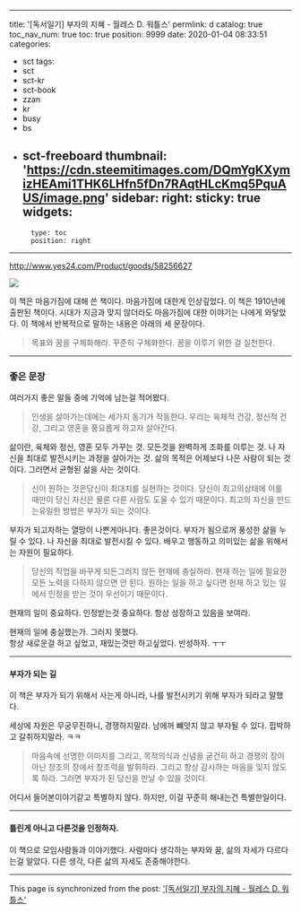 
---
title: '[독서일기] 부자의 지혜 - 월레스 D. 워틀스'
permlink: d
catalog: true
toc_nav_num: true
toc: true
position: 9999
date: 2020-01-04 08:33:51
categories:
- sct
tags:
- sct
- sct-kr
- sct-book
- zzan
- kr
- busy
- bs
- sct-freeboard
thumbnail: 'https://cdn.steemitimages.com/DQmYgKXymizHEAmi1THK6LHfn5fDn7RAqtHLcKmq5PquAUS/image.png'
sidebar:
    right:
        sticky: true
widgets:
    -
        type: toc
        position: right
---


http://www.yes24.com/Product/goods/58256627

![](https://cdn.steemitimages.com/DQmYgKXymizHEAmi1THK6LHfn5fDn7RAqtHLcKmq5PquAUS/image.png)

이 책은 마음가짐에 대해 쓴 책이다. 마음가짐에 대한게 인상깊었다. 이 책은 1910년에 출판된 책이다. 시대가 지금과 맞지 않더라도 마음가짐에 대한 이야기는 나에게 와닿았다. 이 책에서 반복적으로 말하는 내용은 아래의 세 문장이다.


> 목표와 꿈을 구체화해라.
꾸준히 구체화한다. 
꿈을 이루기 위한 걸 실천한다.

---

### 좋은 문장

여러가지 좋은 말들 중에 기억에 남는걸 적어봤다.

> 인생을 살아가는데에는 세가지 동기가 작동한다. 우리는 육체적 건강, 정신적 건강, 그리고 영혼을 풍요롭게 하고자 살아간다.

삶이란, 육체와 정신, 영혼 모두 가꾸는 것. 모든것을 완벽하게 조화를 이루는 것. 나 자신을 최대로 발전시키는 과정을 살아가는 것. 삶의 목적은 어제보다 나은 사람이 되는 것이다. 그러면서 균형된 삶을 사는 것이다. 

> 신이 원하는 것은당신이 최대치를 실현하는 것이다. 당신이 최고의상태에 이를 때만이 당신 자신은 물론 다른 사람도 도울 수 있기 때문이다. 최고의 자신을 만드는유일한 방법은 부자가 되는 것이다.

부자가 되고자하는 열망이 나쁜게아니다. 좋은것이다. 부자가 됨으로꺼 풍성한 삶을 누릴 수 있다. 나 자신을 최대로 발전시킬 수 있다. 배우고 행동하고 의미있는 삶을 위해서는 자원이 필요하다. 

> 당신의 직업을 바꾸게 되든그러지 않든 현재에 충실하라. 현재 하는 일에 필요한 모든 노력을 다하지 않으면 안 된다. 원하는 일을 하고 싶다면 현재 하고 있는 일에서 인정을 받는 것이 우선이기 때문이다. 

현재의 일이 중요하다. 인정받는것 중요하다. 항상 성장하고 있음을 보여라.

현재의 일에 충실했는가. 그러지 못했다.  
항상 새로운걸 하고 싶었고, 재밌는것만 하고싶었다.
반성하자. ㅜㅜ

---

#### 부자가 되는 길

이 책은 부자가 되기 위해서 사는게 아니라, 
나를 발전시키기 위해 부자가 되라고 말했다. 


세상에 자원은 무궁무진하니, 경쟁하지말라. 남에꺼 뺴앗지 않고 부자될 수 있다. 핍박하고 갈취하지말라. ㅋㅋ

> 마음속에 선명한 이미지를 그리고, 목적의식과 신념을 굳건히 하고 경쟁의 장이 아닌 창조의 장에서 창조력을 발휘하라. 그리고 항상 감사하는 마음을 잊지 않도록 하라. 그러면 부자가 된 당신을 만날 수 있을 것이다.

어디서 들어본이야기같고 특별하지 않다. 하지만, 이걸 꾸준히 해내는건 특별한일이다.

---

#### 틀린게 아니고 다른것을 인정하자.

이 책으로 모임사람들과 이야기했다. 사람마다 생각하는 부자와 꿈, 삶의 자세가 다르다는걸 알았다. 다른 생각, 다른 삶의 자세도 존중해야한다.

- - -

This page is synchronized from the post: ['[독서일기] 부자의 지혜 - 월레스 D. 워틀스'](https://steemit.com/@jacobyu/d)
